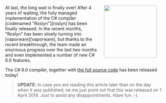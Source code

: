 ﻿<img src="http://tomasp.net/blog/2014/csharp-6-released/csharp.jpg" style="width:170px;float:right;margin:15px" />

At last, the long wait is finally over! After 4 years of waiting, the fully managed implementation
of the C# compiler [codenamed "Roslyn"][roslyn] has been finally released. In the recent months, 
"Roslyn" has been slowly turning into [vaporware][vaporware], but thanks to the recent breakthrough,
the team made an enormous progress over the last two months and even implemented a number of new
C# 6.0 features.

The C# 6.0 compiler, together with [the full source code][source] has been released today!

> **UPDATE:** In case you are reading this article later than on the day when it was
> published, let me just point out that this was released on 1 April 2014. Just to 
> avoid any disappointments. Have fun ;-).

 [source]: http://fsharppowerpack.codeplex.com/SourceControl/latest#compiler/3.1/Nov2013/src/